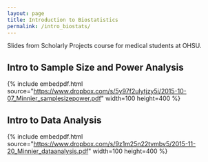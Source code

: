 ```yaml
---
layout: page
title: Introduction to Biostatistics
permalink: /intro_biostats/
---
```


Slides from Scholarly Projects course for medical students at OHSU.

## Intro to Sample Size and Power Analysis

{% include embedpdf.html source="https://www.dropbox.com/s/5y97f2ulytjzy5i/2015-10-07_Minnier_samplesizepower.pdf" width=100 height=400 %}


## Intro to Data Analysis

{% include embedpdf.html source="https://www.dropbox.com/s/9z1m25n22tvmbv5/2015-11-20_Minnier_dataanalysis.pdf" width=100 height=400 %}


